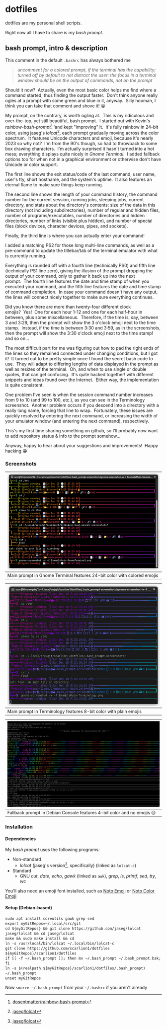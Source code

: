 # dotfiles
dotfiles are my personal shell scripts.

Right now all I have to share is my *bash prompt*.

## bash prompt, intro & description
This comment in the default `.bashrc` has always bothered me
> *uncomment for a colored prompt, if the terminal has the capability; turned*
> *off by default to not distract the user: the focus in a terminal window*
> *should be on the output of commands, not on the prompt*

Should it now?  Actually, even the most basic color helps me find where a command started, thus finding the output faster.  Don't think anyone really ogles at a prompt with some green and blue in it, anyway.  Silly hooman, I think you can take that comment and shove it! 😛

My prompt, on the contrary, is worth ogling at.  This is my ridiculous and over-the-top, yet still beautiful, bash prompt.  I started out with Kevin's *rainbow-bash-prompt*[^1] 'and kept "improving" it.  It's fully rainbow in 24-bit color, using jaseg's *lolcat*[^2], each prompt gradually moving across the color spectrum.  It features Unicode characters and emoji, because it's nearly 2023 so why not?  I'm from the 90's though, so had to throwback to some box drawing characters.  I'm actually surprised it hasn't turned into a hot mess; everything displays quite nicely in *Gnome Terminal*.  I added fallback options too for when not in a graphical environment or otherwise don't have Unicode or color support.

The first line shows the exit status/code of the last command, user name, user's tty, short hostname, and the system's uptime.  It also features an eternal flame to make sure things keep running.

The second line shows the length of your command history, the command number for the current session, running jobs, sleeping jobs, current directory, and stats about the directory's contents: size of the data in this directory (not including subdirectories), number of regular and hidden files, number of programs/executables, number of directories and hidden directories, number of links (visible plus hidden), and number of special files (block devices, character devices, pipes, and sockets).

Finally, the third line is where you can actually enter your command!

I added a matching PS2 for those long multi-line commands, as well as a pre-command to update the titlebar/tab of the terminal emulator with what is currently running.

Everything is rounded off with a fourth line (technically PS0) and fifth line (technically PS1 line zero), giving the illusion of the prompt dropping the output of your command, only to gather it back up into the next prompt.  The fourth line features the date and time stamp of when you executed your command, and the fifth line features the date and time stamp of command completion.  In case your command doesn't have any output, the lines will connect nicely together to make sure everything continues.

Did you know there are more than twenty-four different clock emojis?  Yes!  One for each hour 1-12 and one for each half-hour in between, plus some miscellaneous.  Therefore, if the time is, say, between 3 and 3:29, then the prompt will show the 3 o'clock emoji next to the time stamp.  Instead, if the time is between 3:30 and 3:59, as in the screenshots, then the prompt will show the 3:30 o'clock emoji next to the time stamp! and so on…

The most difficult part for me was figuring out how to pad the right ends of the lines so they remained connected under changing conditions, but I got it!  It turned out to be pretty simple once I found the secret bash code to use.  They will adapt to differing lengths of data displayed in the prompt as well as resizes of the terminal.  Oh, and when to use single or double quotes, that can get confusing.  It's quite hacked together! with different snippets and ideas found over the Internet.  Either way, the implementation is quite consistent.

One problem I've seen is when the session command number increases from 9 to 10 (and 99 to 100, etc.), as you can see in the Terminology screenshot.  Another problem occurs if you descend into a directory with a really long name, forcing that line to wrap.  Fortunately, these issues are quickly resolved by entering the next command, or increasing the width of your emulator window (and entering the next command), respectively.

This's my first time sharing something on github, so I'll probably now want to add repository status & info to the prompt somehow…

Anyway, happy to hear about your suggestions and improvements!  Happy hacking 😁

### Screenshots
| ![Screenshot of main prompt in Gnome Terminal](.bash_prompt-screenshots/ExampleMain-GnomeTerminal.png?raw=true "Main prompt in Gnome Terminal") |
| - |
| Main prompt in Gnome Terminal features 24-bit color with colored emojis |

| ![Screenshot of main prompt in Terminology](.bash_prompt-screenshots/ExampleMain-Terminology.png?raw=true "Main prompt in Terminology") |
| - |
| Main prompt in Terminology features 8-bit color with plain emojis |

| ![Screenshot of fallback prompt in Debian Console](.bash_prompt-screenshots/Example-DebianConsole.png?raw=true "Fallback prompt in Debian Console") |
| - |
| Fallback prompt in Debian Console features 4-bit color and no emojis 😢 |

### Installation
#### Dependencies
My *bash prompt* uses the following programs:

- Non-standard
    - *lolcat* (jaseg's version[^2], specifically) (linked as `lolcat-c`)
- Standard
    - GNU *cut*, *date*, *echo*, *gawk* (linked as `awk`), *grep*, *ls*, *printf*, *sed*, *tty*, *wc*

You'll also need an emoji font installed, such as [Noto Emoji](https://fonts.google.com/noto/specimen/Noto+Emoji) or [Noto Color Emoji](https://fonts.google.com/noto/specimen/Noto+Color+Emoji)

#### Setup (Debian-based)
```
sudo apt install coreutils gawk grep sed
export myGitRepos=~/.local/src/git
cd ${myGitRepos} && git clone https://github.com/jaseg/lolcat jaseg/lolcat && cd jaseg/lolcat
make && sudo make install && cd
ln -s /usr/local/bin/lolcat ~/.local/bin/lolcat-c
git clone https://github.com/scarlion1/dotfiles ${myGitRepos}/scarlion1/dotfiles
if [[ -f ~/.bash_prompt ]]; then mv ~/.bash_prompt ~/.bash_prompt.bak; fi
ln -s $(realpath ${myGitRepos}/scarlion1/dotfiles/.bash_prompt) ~/.bash_prompt
unset myGitRepos
```
Now `source ~/.bash_prompt` from your `~/.bashrc` if you aren't already

[^1]: [dosentmatter/rainbow-bash-prompt](https://github.com/dosentmatter/rainbow-bash-prompt)
[^2]: [jaseg/lolcat](https://github.com/jaseg/lolcat/)